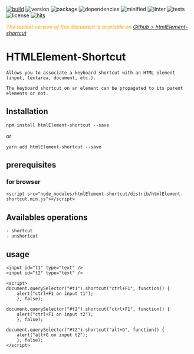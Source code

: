 <div style="display:inline">

[![build](https://travis-ci.org/Sylvain59650/htmlElement-shortcut.png?branch=master)](https://travis-ci.org/Sylvain59650/htmlElement-shortcut)
![version](https://img.shields.io/npm/v/htmlElement-shortcut.svg)
![package](https://img.shields.io/github/package-json/v/Sylvain59650/htmlElement-shortcut.svg)
![dependencies](https://img.shields.io/david/Sylvain59650/htmlElement-shortcut.svg)
![minified](https://img.shields.io/bundlephobia/min/htmlElement-shortcut.svg)
![linter](https://img.shields.io/badge/eslint-ok-blue.svg)
![tests](https://img.shields.io/badge/tests-passing-brightgreen.svg)
![license](https://img.shields.io/npm/l/htmlElement-shortcut.svg)
[![hits](http://hits.dwyl.com/Sylvain59650/htmlElement-shortcut.svg)](http://hits.dwyl.com/Sylvain59650/htmlElement-shortcut)
</div>


 <div class="Note" style="color:orange;font-style:italic">
 
The lastest version of this document is available on [Github > htmlElement-shortcut](https://github.com/Sylvain59650/htmlElement-shortcut/blob/master/README.md)
</div>

# HTMLElement-Shortcut

    Allows you to associate a keyboard shortcut with an HTML element (input, textarea, document, etc.).

    The keyboard shortcut on an element can be propagated to its parent elements or not.

## Installation

    npm install htmlElement-shortcut --save

or

    yarn add htmlElement-shortcut --save


## prerequisites

### for browser

    <script src="node_modules/htmlElement-shortcut/distrib/htmlElement-shortcut.min.js"></script>


## Availables operations
    - shortcut
    - unshortcut

## usage

    <input id="t1" type="text" />
    <input id="t2" type="text" />

    <script>
    document.querySelector("#t1").shortcut("ctrl+F1", function() {
        alert("ctrl+F1 on input t1");
        }, false);

    document.querySelector("#t2").shortcut("ctrl+F1", function() {
        alert("ctrl+F1 on input t2");
        }, false);
    
    document.querySelector("#t2").shortcut("alt+G", function() {
        alert("alt+G on input t2");
        }, false);
    </script>
